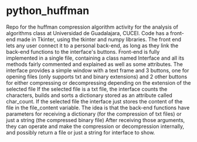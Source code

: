 # python_huffman
Repo for the huffman compression algorithm activity for the analysis of algorithms class at Universidad de Guadalajara, CUCEI.
Code has a front-end made in Tkinter, using the tkinter and numpy libraries.
The front end lets any user connect it to a personal back-end, as long as they link the back-end functions to the interface's buttons.
Front-end is fully implemented in a single file, containing a class named Interface and all its methods fairly commented and explained as well as some attributes.
The interface provides a simple window with a text frame and 3 buttons, one for opening files (only supports txt and binary extensions)
and 2 other buttons for either compressing or decompressing depending on the extension of the selected file
If the selected file is a txt file, the interface counts the characters, builds and sorts a dictionary stored as an attribute called char_count.
If the selected file the interface just stores the content of the file in the file_content variable.
The idea is that the back-end functions have parameters for receiving a dictionary (for the compression of txt files) or just a string (the compressed binary file)
After receiving those arguments, they can operate and make the compression or decompression internally, and possibly return a file or just a string for interface to show.
